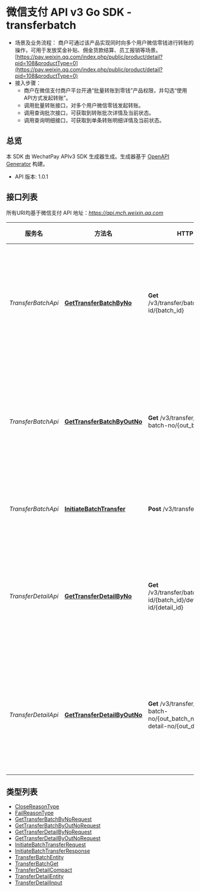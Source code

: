 # 微信支付 API v3 Go SDK - transferbatch

- 场景及业务流程：
商户可通过该产品实现同时向多个用户微信零钱进行转账的操作，可用于发放奖金补贴、佣金货款结算、员工报销等场景。
[https://pay.weixin.qq.com/index.php/public/product/detail?pid=108&productType=0](https://pay.weixin.qq.com/index.php/public/product/detail?pid=108&productType=0)
- 接入步骤：
    - 商户在微信支付商户平台开通“批量转账到零钱”产品权限，并勾选“使用API方式发起转账”。
    - 调用批量转账接口，对多个用户微信零钱发起转账。
    - 调用查询批次接口，可获取到转账批次详情及当前状态。
    - 调用查询明细接口，可获取到单条转账明细详情及当前状态。

## 总览
本 SDK 由 WechatPay APIv3 SDK 生成器生成。生成器基于 [OpenAPI Generator](https://openapi-generator.tech) 构建。

- API 版本: 1.0.1

## 接口列表

所有URI均基于微信支付 API 地址：*https://api.mch.weixin.qq.com*

服务名 | 方法名 | HTTP 请求 | 描述
------------ | ------------- | ------------- | -------------
*TransferBatchApi* | [**GetTransferBatchByNo**](TransferBatchApi.md#gettransferbatchbyno) | **Get** /v3/transfer/batches/batch-id/{batch_id} | 通过微信批次单号查询批次单
*TransferBatchApi* | [**GetTransferBatchByOutNo**](TransferBatchApi.md#gettransferbatchbyoutno) | **Get** /v3/transfer/batches/out-batch-no/{out_batch_no} | 通过商家批次单号查询批次单
*TransferBatchApi* | [**InitiateBatchTransfer**](TransferBatchApi.md#initiatebatchtransfer) | **Post** /v3/transfer/batches | 发起批量转账
*TransferDetailApi* | [**GetTransferDetailByNo**](TransferDetailApi.md#gettransferdetailbyno) | **Get** /v3/transfer/batches/batch-id/{batch_id}/details/detail-id/{detail_id} | 通过微信明细单号查询明细单
*TransferDetailApi* | [**GetTransferDetailByOutNo**](TransferDetailApi.md#gettransferdetailbyoutno) | **Get** /v3/transfer/batches/out-batch-no/{out_batch_no}/details/out-detail-no/{out_detail_no} | 通过商家明细单号查询明细单


## 类型列表

 - [CloseReasonType](CloseReasonType.md)
 - [FailReasonType](FailReasonType.md)
 - [GetTransferBatchByNoRequest](GetTransferBatchByNoRequest.md)
 - [GetTransferBatchByOutNoRequest](GetTransferBatchByOutNoRequest.md)
 - [GetTransferDetailByNoRequest](GetTransferDetailByNoRequest.md)
 - [GetTransferDetailByOutNoRequest](GetTransferDetailByOutNoRequest.md)
 - [InitiateBatchTransferRequest](InitiateBatchTransferRequest.md)
 - [InitiateBatchTransferResponse](InitiateBatchTransferResponse.md)
 - [TransferBatchEntity](TransferBatchEntity.md)
 - [TransferBatchGet](TransferBatchGet.md)
 - [TransferDetailCompact](TransferDetailCompact.md)
 - [TransferDetailEntity](TransferDetailEntity.md)
 - [TransferDetailInput](TransferDetailInput.md)

